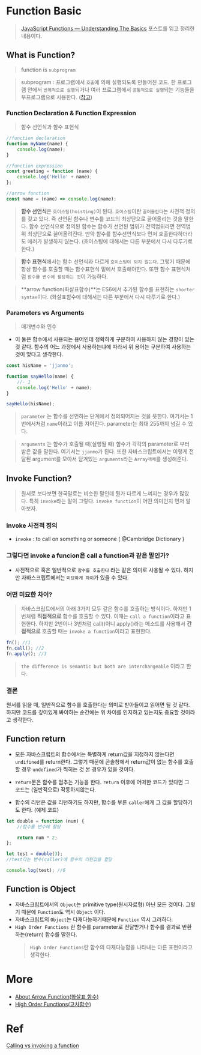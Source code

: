 # Function Basic

> [JavaScript Functions — Understanding The Basics](https://codeburst.io/javascript-functions-understanding-the-basics-207dbf42ed99) 포스트를 읽고 정리한 내용이다.

## What is Function?

> function is `subprogram`

> subprogram : 프로그램에서 `호출`에 의해 실행되도록 만들어진 코드. 한 프로그램 안에서 `반복적으로 실행`되거나 여러 프로그램에서 `공통적으로 실행`되는 기능들을 부프로그램으로 사용한다. ([참고](https://m.blog.naver.com/PostView.nhn?blogId=tlqdnjsahwk&logNo=220026225197&proxyReferer=https:%2F%2Fwww.google.com%2F))

### Function Declaration & Function Expression

> 함수 선언식과 함수 표현식

```javascript
//function declaration
function myName(name) {
	console.log(name);
}

//function expression
const greeting = function (name) {
	console.log('Hello' + name);
};

//arrow function
const name = (name) => console.log(name);
```

> **함수 선언식**은 `호이스팅(hoisting)`이 된다. `호이스팅`이란 `끌어올린다`는 사전적 정의를 갖고 있다. 즉 선언된 함수나 변수를 코드의 최상단으로 끌어올리는 것을 말한다. 함수 선언식으로 정의된 함수는 함수가 선언된 범위가 전역범위라면 전역범위 최상단으로 끌어올려진다. 만약 함수를 함수선언식보다 먼저 호출한다하더라도 에러가 발생하지 않는다. (호이스팅에 대해서는 다른 부분에서 다시 다루기로 한다.)

> **함수 표현식**에서는 함수 선언식과 다르게 `호이스팅이 되지 않는다`. 그렇기 때문에 항상 함수를 호출할 때는 함수표현식 밑에서 호출해야한다. 또한 함수 표현식처럼 `함수를 변수에 할당하는 것`이 가능하다.

> **arrow function(화살표함수)**는 ES6에서 추가된 함수를 표현하는 `shorter syntax`이다. (화살표함수에 대해서는 다른 부분에서 다시 다루기로 한다.)

### Parameters vs Arguments

> 매개변수와 인수

- 이 둘은 함수에서 사용되는 용어인데 정확하게 구분하여 사용하지 않는 경향이 있는 것 같다. 함수의 어느 과정에서 사용하는냐에 따라서 위 용어는 구분하여 사용하는 것이 맞다고 생각한다.

```javascript
const hisName = 'jjanmo';

function sayHello(name) {
	//- 1
	console.log('Hello' + name);
}

sayHello(hisName);
```

> `parameter` 는 함수를 선언하는 단계에서 정의되어지는 것을 뜻한다. 여기서는 1번에서처럼 `name`이라고 이름 지어진다. parameter는 최대 255까지 넘길 수 있다.

> `arguments` 는 함수가 호출될 때(실행될 때) 함수가 각각의 parameter로 부터 받은 값을 말한다. 여기서는 `jjanmo`가 된다. 또한 자바스크립트에서는 이렇게 전달된 argument를 모아서 담겨있는 `arguments`라는 `Array객체`를 생성해준다.

## Invoke Function?

> 원서로 보다보면 한국말로는 비슷한 말인데 뭔가 다르게 느껴지는 경우가 많았다. 특히 `invoke`라는 말이 그렇다. `invoke function`이 어떤 의미인지 먼저 알아보자.

### Invoke 사전적 정의

- `invoke` : to call on something or someone ( @Cambridge Dictionary )

### 그렇다면 invoke a funcion은 call a function과 같은 말인가?

- 사전적으로 혹은 일반적으로 `함수를 호출한다` 라는 같은 의미로 사용될 수 있다. 하지만 자바스크립트에서는 `미묘하게 차이`가 있을 수 있다.

### 어떤 미묘한 차이?

> 자바스크립트에서의 아래 3가지 모두 같은 함수를 호출하는 방식이다. 하지만 1번처럼 **직접적으로** 함수를 호출할 수 있다. 이때는 `call a function`이라고 표현한다. 하지만 2번이나 3번처럼 call()이니 apply()라는 메소드를 사용해서 **간접적으로** 호출할 때는 `invoke a function`이라고 표현한다.

```javascript
fn(); //1
fn.call(); //2
fn.apply(); //3
```

> `the difference is semantic but both are interchangeable` 이라고 한다.

### 결론

원서를 읽을 때, 일반적으로 함수를 호출한다는 의미로 받아들이고 읽어면 될 것 같다. 하지만 코드를 깊이있게 봐야하는 순간에는 위 차이를 인지하고 있는지도 중요할 것이라고 생각한다.

## Function return

- 모든 자바스크립트의 함수에서는 특별하게 return값을 지정하지 않는다면 `undifined`를 return한다. 그렇기 때문에 콘솔창에서 return값이 없는 함수를 호출할 경우 `undefined`가 찍히는 것 본 경우가 있을 것이다.

- `return`문은 함수를 멈추는 기능을 한다. `return` 이후에 어떠한 코드가 있다면 그 코드는 (일반적으로) 작동하지않는다.

- 함수의 리턴은 값을 리턴하기도 하지만, 함수를 부른 `caller`에게 그 값을 할당하기도 한다. (예제 코드)

```javascript
let double = function (num) {
	//함수를 변수에 할당

	return num * 2;
};

let test = double(3);
//test라는 변수(caller)에 함수의 리턴값을 할당

console.log(test); //6
```

## Function is Object

- 자바스크립트에서의 `Object`는 primitive type(원시자료형) 아닌 모든 것이다. 그렇기 때문에 `Function`도 역시 `Object` 이다.
- 자바스크립트의 `Object`는 다재다능하기때문에 `Function` 역시 그러하다.
- `High Order Functions` 란 함수를 parameter로 전달받거나 함수를 결과로 반환하는(return) 함수를 말한다.
  > `High Order Functions`란 함수의 다재다능함을 나타내는 다른 표현이라고 생각한다.

# More

- [About Arrow Function(화살표 함수)](arrowfunction.md)
- [High Order Functions(고차함수)](highOrderFunctions.md)

# Ref

[Calling vs invoking a function](https://stackoverflow.com/questions/50884893/calling-vs-invoking-a-function)
